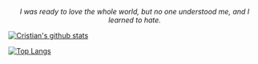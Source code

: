 <p align = "center"><i> I was ready to love the whole world, but no one understood me, and I learned to hate.</i></p>



<p align = "center">
  
[![Cristian's github stats](https://github-readme-stats.vercel.app/api?username=CristianBudeanu&count_private=true&show_icons=true&theme=radical&hide_rank=false)](https://github.com/anuraghazra/github-readme-stats)

[![Top Langs](https://github-readme-stats.vercel.app/api/top-langs/?username=CristianBudeanu)](https://github.com/anuraghazra/github-readme-stats)
</p>
